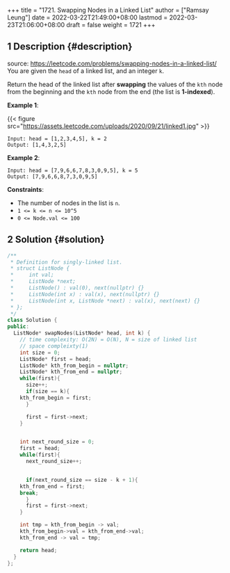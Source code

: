+++
title = "1721. Swapping Nodes in a Linked List"
author = ["Ramsay Leung"]
date = 2022-03-22T21:49:00+08:00
lastmod = 2022-03-23T21:06:00+08:00
draft = false
weight = 1721
+++

## <span class="section-num">1</span> Description {#description}

source: <https://leetcode.com/problems/swapping-nodes-in-a-linked-list/>
You are given the `head` of a linked list, and an integer `k`.

Return the head of the linked list after **swapping** the values of the `kth` node from the beginning and the `kth` node from the end (the list is **1-indexed**).

**Example 1**:

{{< figure src="https://assets.leetcode.com/uploads/2020/09/21/linked1.jpg" >}}

```text
Input: head = [1,2,3,4,5], k = 2
Output: [1,4,3,2,5]
```

**Example 2**:

```text
Input: head = [7,9,6,6,7,8,3,0,9,5], k = 5
Output: [7,9,6,6,8,7,3,0,9,5]
```

**Constraints**:

-   The number of nodes in the list is `n`.
-   `1 <= k <= n <= 10^5`
-   `0 <= Node.val <= 100`


## <span class="section-num">2</span> Solution {#solution}

```c++
/**
 * Definition for singly-linked list.
 * struct ListNode {
 *     int val;
 *     ListNode *next;
 *     ListNode() : val(0), next(nullptr) {}
 *     ListNode(int x) : val(x), next(nullptr) {}
 *     ListNode(int x, ListNode *next) : val(x), next(next) {}
 * };
 */
class Solution {
public:
  ListNode* swapNodes(ListNode* head, int k) {
    // time complexity: O(2N) = O(N), N = size of linked list
    // space compleixty(1)
    int size = 0;
    ListNode* first = head;
    ListNode* kth_from_begin = nullptr;
    ListNode* kth_from_end = nullptr;
    while(first){
      size++;
      if(size == k){
	kth_from_begin = first;
      }

      first = first->next;
    }


    int next_round_size = 0;
    first = head;
    while(first){
      next_round_size++;


      if(next_round_size == size - k + 1){
	kth_from_end = first;
	break;
      }
      first = first->next;
    }

    int tmp = kth_from_begin -> val;
    kth_from_begin->val = kth_from_end->val;
    kth_from_end -> val = tmp;

    return head;
  }
};
```
